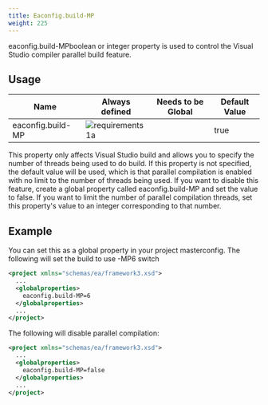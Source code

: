 ```yaml
---
title: Eaconfig.build-MP
weight: 225
---
```


eaconfig.build-MPboolean or integer property is used to control the Visual Studio compiler parallel build feature.

<a name="Usage"></a>
## Usage ##

Name |Always defined |Needs to be Global |Default Value |
--- |--- |--- |--- |
| eaconfig.build-MP | ![requirements 1a]( requirements1a.gif ) |  | true |

This property only affects Visual Studio build and allows you to specify the number of threads being used to do build.
If this property is not specified, the default value will be used, which is that parallel compilation is enabled with
no limit to the number of threads being used.  If you want to disable this feature, create a global property called
eaconfig.build-MP and set the value to false.  If you want to limit the number of parallel compilation threads, set
this property&#39;s value to an integer corresponding to that number.

<a name="Example"></a>
## Example ##

You can set this as a global property in your project masterconfig.  The following will set the build to use -MP6 switch


```xml
<project xmlns="schemas/ea/framework3.xsd">
  ...
  <globalproperties>
    eaconfig.build-MP=6
  </globalproperties>
  ...
</project>
```
The following will disable parallel compilation:


```xml
<project xmlns="schemas/ea/framework3.xsd">
  ...
  <globalproperties>
    eaconfig.build-MP=false
  </globalproperties>
  ...
</project>
```
